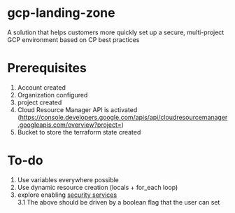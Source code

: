 # gcp-landing-zone
 A solution that helps customers more quickly set up a secure, multi-project GCP environment based on CP best practices

# Prerequisites
1) Account created
2) Organization configured
3) project created
4) Cloud Resource Manager API is activated (https://console.developers.google.com/apis/api/cloudresourcemanager.googleapis.com/overview?project=<Project ID>)
5) Bucket to store the terraform state created

# To-do
1. Use variables everywhere possible
2. Use dynamic resource creation (locals + for_each loop)
3. explore enabling [security services](https://cloud.google.com/security/products) <br/>
    3.1 The above should be driven by a boolean flag that the user can set